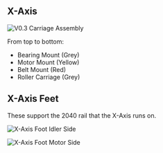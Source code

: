 ## X-Axis

![V0.3 Carriage Assembly](https://giant.gfycat.com/WickedColorlessHochstettersfrog.gif)

From top to bottom:
* Bearing Mount (Grey)
* Motor Mount (Yellow)
* Belt Mount (Red)
* Roller Carriage (Grey)



## X-Axis Feet

These support the 2040 rail that the X-Axis runs on.


![X-Axis Foot Idler Side](https://i.imgur.com/xP4gGSf.png)

![X-Axis Foot Motor Side](https://i.imgur.com/WBAooYf.png)
